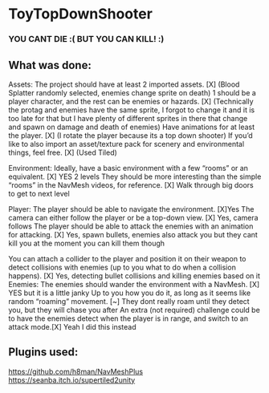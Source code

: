 # ToyTopDownShooter

### YOU CANT DIE :( BUT YOU CAN KILL! :)

## What was done:

Assets: The project should have at least 2 imported assets. [X] (Blood Splatter randomly selected, enemies change sprite on death)
1 should be a player character, and the rest can be enemies or hazards. [X] (Technically the protag and enemies have the same sprite, I forgot to change it and it
is too late for that but I have plenty of different sprites in there that change and spawn on damage and death of enemies)
Have animations for at least the player. [X] (I rotate the player because its a top down shooter)
If you’d like to also import an asset/texture pack for scenery and environmental things, feel free. [X] (Used Tiled)

Environment: Ideally, have a basic environment with a few “rooms” or an equivalent. [X] YES 2 levels
They should be more interesting than the simple “rooms” in the NavMesh videos, for reference. [X] Walk through big doors to get to next level

Player: The player should be able to navigate the environment. [X]Yes
The camera can either follow the player or be a top-down view. [X] Yes, camera follows
The player should be able to attack the enemies with an animation for attacking. [X] Yes, spawn bullets, enemies also attack you but they cant kill you at the moment
you can kill them though

You can attach a collider to the player and position it on their weapon to detect collisions with enemies (up to you what to do when a collision happens). [X] Yes, detecting bullet collisions and killing enemies based on it
Enemies: The enemies should wander the environment with a NavMesh. [X] YES but it is a little janky
Up to you how you do it, as long as it seems like random “roaming” movement. [~] They dont really roam until they detect you, but they will chase you after
An extra (not required) challenge could be to have the enemies detect when the player is in range, and switch to an attack mode.[X] Yeah I did this instead


## Plugins used:

https://github.com/h8man/NavMeshPlus
https://seanba.itch.io/supertiled2unity

